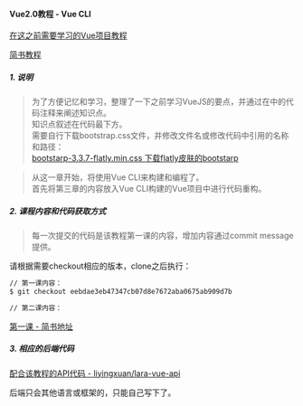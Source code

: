 #### Vue2.0教程 - Vue CLI

[在这之前需要学习的Vue项目教程](https://github.com/liyingxuan/vue-tutorial)


[简书教程](http://www.jianshu.com/p/c41d6baeb8f0)

##### 1. 说明
> 为了方便记忆和学习，整理了一下之前学习VueJS的要点，并通过在中的代码注释来阐述知识点。  
> 知识点叙述在代码最下方。  
> 需要自行下载bootstrap.css文件，并修改文件名或修改代码中引用的名称和路径：  
> [bootstarp-3.3.7-flatly.min.css 下载flatly皮肤的bootstarp](https://bootswatch.com/)  

> 从这一章开始，将使用Vue CLI来构建和编程了。  
> 首先将第三章的内容放入Vue CLI构建的Vue项目中进行代码重构。  


##### 2. 课程内容和代码获取方式
> 每一次提交的代码是该教程第一课的内容，增加内容通过commit message提供。

请根据需要checkout相应的版本，clone之后执行：
```bash
// 第一课内容：
$ git checkout eebdae3eb47347cb07d8e7672aba0675ab909d7b

// 第二课内容：
```
[第一课 - 简书地址](http://www.jianshu.com/p/c41d6baeb8f0)


##### 3. 相应的后端代码

[配合该教程的API代码 - liyingxuan/lara-vue-api](https://github.com/liyingxuan/lara-vue-api)

后端只会其他语言或框架的，只能自己写下了。
